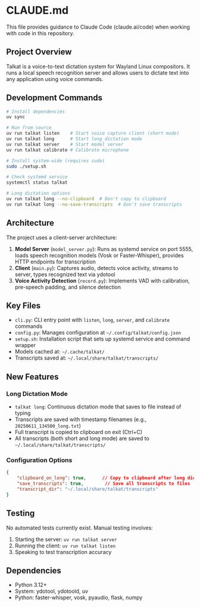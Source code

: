 # CLAUDE.md

This file provides guidance to Claude Code (claude.ai/code) when working with code in this repository.

## Project Overview

Talkat is a voice-to-text dictation system for Wayland Linux compositors. It runs a local speech recognition server and allows users to dictate text into any application using voice commands.

## Development Commands

```bash
# Install dependencies
uv sync

# Run from source
uv run talkat listen    # Start voice capture client (short mode)
uv run talkat long      # Start long dictation mode
uv run talkat server    # Start model server
uv run talkat calibrate # Calibrate microphone

# Install system-wide (requires sudo)
sudo ./setup.sh

# Check systemd service
systemctl status talkat

# Long dictation options
uv run talkat long --no-clipboard  # Don't copy to clipboard
uv run talkat long --no-save-transcripts  # Don't save transcripts
```

## Architecture

The project uses a client-server architecture:

1. **Model Server** (`model_server.py`): Runs as systemd service on port 5555, loads speech recognition models (Vosk or Faster-Whisper), provides HTTP endpoints for transcription
2. **Client** (`main.py`): Captures audio, detects voice activity, streams to server, types recognized text via ydotool
3. **Voice Activity Detection** (`record.py`): Implements VAD with calibration, pre-speech padding, and silence detection

## Key Files

- `cli.py`: CLI entry point with `listen`, `long`, `server`, and `calibrate` commands
- `config.py`: Manages configuration at `~/.config/talkat/config.json`
- `setup.sh`: Installation script that sets up systemd service and command wrapper
- Models cached at: `~/.cache/talkat/`
- Transcripts saved at: `~/.local/share/talkat/transcripts/`

## New Features

### Long Dictation Mode
- `talkat long`: Continuous dictation mode that saves to file instead of typing
- Transcripts are saved with timestamp filenames (e.g., `20250611_134500_long.txt`)
- Full transcript is copied to clipboard on exit (Ctrl+C)
- All transcripts (both short and long mode) are saved to `~/.local/share/talkat/transcripts/`

### Configuration Options
```json
{
    "clipboard_on_long": true,      // Copy to clipboard after long dictation
    "save_transcripts": true,        // Save all transcripts to files
    "transcript_dir": "~/.local/share/talkat/transcripts"
}
```

## Testing

No automated tests currently exist. Manual testing involves:
1. Starting the server: `uv run talkat server`
2. Running the client: `uv run talkat listen`
3. Speaking to test transcription accuracy

## Dependencies

- Python 3.12+
- System: ydotool, ydotoold, uv
- Python: faster-whisper, vosk, pyaudio, flask, numpy